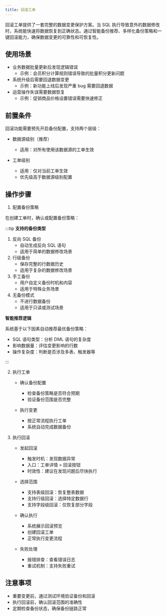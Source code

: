 ```yaml
---
title: 回滚工单
---
```


回滚工单提供了一套完整的数据变更保护方案。当 SQL 执行导致意外的数据修改时，系统能快速将数据恢复到正确状态。通过智能备份推荐、多样化备份策略和一键回滚能力，确保数据变更的可靠性和可恢复性。

## 使用场景
* 业务数据批量更新后发现逻辑错误
  * 示例：会员积分计算规则错误导致的批量积分更新问题
* 系统升级后需要回退数据变更
  * 示例：新功能上线后发现严重 bug 需要回退数据
* 运营操作失误需要数据恢复
  * 示例：促销商品价格设置错误需要快速修正

## 前置条件

回滚功能需要预先开启备份配置，支持两个层级：

* 数据源级别（推荐）
  * 适用：对所有使用该数据源的工单生效
  
* 工单级别
  * 适用：仅对当前工单生效
  * 优先级高于数据源级别配置

## 操作步骤
1. 配置备份策略

在创建工单时，确认或配置备份策略：

:::tip
**支持的备份类型**
1. 反向 SQL 备份
   * 自动生成反向 SQL 语句
   * 适用于简单的数据修改场景
2. 行级备份
   * 保存完整的行数据历史
   * 适用于复杂的数据修改场景
3. 手工备份
   * 用户自定义备份时机和内容
   * 适用于特殊业务场景
4. 无备份模式
   * 不进行数据备份
   * 适用于只读或测试场景

**智能推荐逻辑**

系统基于以下因素自动推荐最优备份策略：

* SQL 语句类型：分析 DML 语句的复杂度
* 影响数据量：评估变更影响的行数
* 操作复杂度：判断是否涉及多表、触发器等

:::


2. 执行工单

    * 确认备份配置
      * 检查备份策略是否符合预期
      * 验证备份范围是否完整

   * 执行变更
      * 按正常流程执行工单
      * 系统自动完成数据备份


3. 执行回滚

   * 发起回滚
      * 触发时机：发现数据异常
      * 入口：工单详情 > 回滚按钮
      * 时效性：建议在发现问题后尽快执行

   * 选择范围
      * 支持表级回滚：恢复整表数据
      * 支持行级回滚：选择特定数据行
      * 支持字段级回滚：仅恢复部分字段

   * 确认执行
      * 系统展示回滚预览
      * 创建回滚工单
      * 正常执行变更流程

   * 失败处理
      * 报错排查：查看错误日志
      * 重试机制：支持失败重试


## 注意事项
* 重要变更前，通过测试环境验证备份和回滚
* 执行回滚前，确认回滚范围的准确性
* 定期检查备份状态，确保备份链路正常